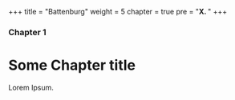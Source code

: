 +++
title = "Battenburg"
weight = 5
chapter = true
pre = "<b>X. </b>"
+++

### Chapter 1

# Some Chapter title

Lorem Ipsum.